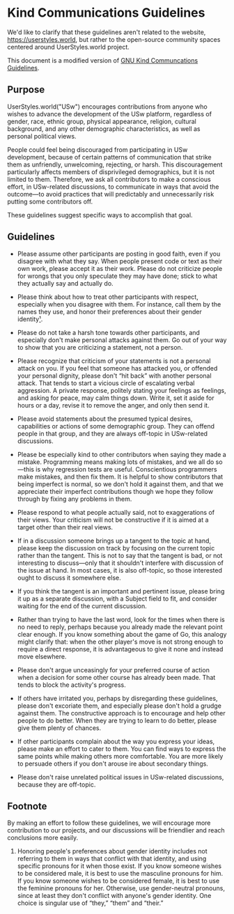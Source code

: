 # Kind Communications Guidelines

We'd like to clarify that these guidelines aren't related to the website,
https://userstyles.world, but rather to the open-source community spaces
centered around UserStyles.world project.

This document is a modified version of [GNU Kind Communcations
Guidelines](https://www.gnu.org/philosophy/kind-communication.html).


## Purpose

UserStyles.world("USw") encourages contributions from anyone who wishes to
advance the development of the USw platform, regardless of gender, race, ethnic
group, physical appearance, religion, cultural background, and any other
demographic characteristics, as well as personal political views.

People could feel being discouraged from participating in USw development,
because of certain patterns of communication that strike them as unfriendly,
unwelcoming, rejecting, or harsh. This discouragement particularly affects
members of disprivileged demographics, but it is not limited to them. Therefore,
we ask all contributors to make a conscious effort, in USw-related discussions,
to communicate in ways that avoid the outcome—to avoid practices that will
predictably and unnecessarily risk putting some contributors off.

These guidelines suggest specific ways to accomplish that goal.


## Guidelines

- Please assume other participants are posting in good faith, even if you
  disagree with what they say. When people present code or text as their own
  work, please accept it as their work. Please do not criticize people for
  wrongs that you only speculate they may have done; stick to what they actually
  say and actually do.

- Please think about how to treat other participants with respect, especially
  when you disagree with them. For instance, call them by the names they use,
  and honor their preferences about their gender identity[¹](#footnote).

- Please do not take a harsh tone towards other participants, and especially
  don't make personal attacks against them. Go out of your way to show that you
  are criticizing a statement, not a person.

- Please recognize that criticism of your statements is not a personal attack on
  you. If you feel that someone has attacked you, or offended your personal
  dignity, please don't “hit back” with another personal attack. That tends to
  start a vicious circle of escalating verbal aggression. A private response,
  politely stating your feelings as feelings, and asking for peace, may calm
  things down. Write it, set it aside for hours or a day, revise it to remove
  the anger, and only then send it.

- Please avoid statements about the presumed typical desires, capabilities or
  actions of some demographic group. They can offend people in that group, and
  they are always off-topic in USw-related discussions.

- Please be especially kind to other contributors when saying they made a
  mistake. Programming means making lots of mistakes, and we all do so—this is
  why regression tests are useful. Conscientious programmers make mistakes, and
  then fix them. It is helpful to show contributors that being imperfect is
  normal, so we don't hold it against them, and that we appreciate their
  imperfect contributions though we hope they follow through by fixing any
  problems in them.

- Please respond to what people actually said, not to exaggerations of their
  views. Your criticism will not be constructive if it is aimed at a target
  other than their real views.

- If in a discussion someone brings up a tangent to the topic at hand, please
  keep the discussion on track by focusing on the current topic rather than the
  tangent. This is not to say that the tangent is bad, or not interesting to
  discuss—only that it shouldn't interfere with discussion of the issue at hand.
  In most cases, it is also off-topic, so those interested ought to discuss it
  somewhere else.

- If you think the tangent is an important and pertinent issue, please bring it
  up as a separate discussion, with a Subject field to fit, and consider waiting
  for the end of the current discussion.

- Rather than trying to have the last word, look for the times when there is no
  need to reply, perhaps because you already made the relevant point clear
  enough. If you know something about the game of Go, this analogy might clarify
  that: when the other player's move is not strong enough to require a direct
  response, it is advantageous to give it none and instead move elsewhere.

- Please don't argue unceasingly for your preferred course of action when a
  decision for some other course has already been made. That tends to block the
  activity's progress.

- If others have irritated you, perhaps by disregarding these guidelines, please
  don't excoriate them, and especially please don't hold a grudge against them.
  The constructive approach is to encourage and help other people to do better.
  When they are trying to learn to do better, please give them plenty of
  chances.

- If other participants complain about the way you express your ideas, please
  make an effort to cater to them. You can find ways to express the same points
  while making others more comfortable. You are more likely to persuade others
  if you don't arouse ire about secondary things.

- Please don't raise unrelated political issues in USw-related discussions,
  because they are off-topic.


## Footnote

By making an effort to follow these guidelines, we will encourage more
contribution to our projects, and our discussions will be friendlier and reach
conclusions more easily.

1. Honoring people's preferences about gender identity includes not referring to
   them in ways that conflict with that identity, and using specific pronouns
   for it when those exist. If you know someone wishes to be considered male, it
   is best to use the masculine pronouns for him. If you know someone wishes to
   be considered female, it is best to use the feminine pronouns for her.
   Otherwise, use gender-neutral pronouns, since at least they don't conflict
   with anyone's gender identity. One choice is singular use of “they,” “them”
   and “their.”
